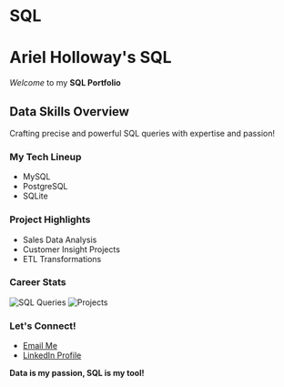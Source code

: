 # SQL
#  Ariel Holloway's SQL 

*Welcome* to my **SQL Portfolio**

## Data Skills Overview

Crafting precise and powerful SQL queries with expertise and passion!

###  My Tech Lineup
- MySQL 
- PostgreSQL
- SQLite

### Project Highlights
- Sales Data Analysis
- Customer Insight Projects
- ETL Transformations

### Career Stats
![SQL Queries](https://img.shields.io/badge/Queries-500+-brightgreen)
![Projects](https://img.shields.io/badge/Projects-20+-blue)

### Let's Connect!
-  [Email Me](mailto:your.email@example.com)
-  [LinkedIn Profile](https://www.linkedin.com/in/yourprofile)

**Data is my passion, SQL is my tool!**
